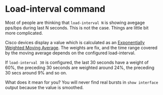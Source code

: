 # Load-interval command

Most of people are thinking that `load-interval N` is showing avegage pps/bps during last N seconds. This is not the case. Things are little bit more complicated.

Cisco devices display a value which is calculated as an [Exponentially Weighted Moving Average](https://en.wikipedia.org/wiki/Moving_average). The weights are fix, and the time range covered by the moving average depends on the configured load-interval.

If `load-interval 30` is configured, the last 30 seconds have a weight of 60%, the preceding 30 seconds are weighted around 24%, the preceding 30 secs around 9% and so on.

What does it mean for you? You will never find real bursts in `show interface` output because the value is smoothed.
